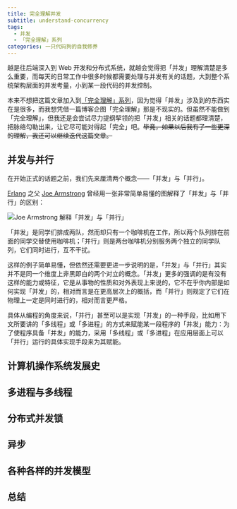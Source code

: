 ```yaml
---
title: 完全理解并发
subtitle: understand-concurrency
tags:
  - 并发
  - 「完全理解」系列
categories: 一只代码狗的自我修养
---
```


越是往后端深入到 Web 开发和分布式系统，就越会觉得把「并发」理解清楚是多么重要，而每天的日常工作中很多时候都需要处理与并发有关的话题，大到整个系统架构层面的并发考量，小到某一段代码的并发控制。

本来不想把这篇文章加入到[「完全理解」系列](http://maples7.com/tags/「完全理解」系列/)，因为觉得「并发」涉及到的东西实在是很多，而我想凭借一篇博客企图「完全理解」那是不现实的。但虽然不能做到「完全理解」，但我还是会尝试尽力提纲挈领的把「并发」相关的话题都理清楚，把脉络勾勒出来，让它尽可能对得起「完全」吧。~~毕竟，如果以后我有了一些更深的理解，我还可以继续迭代这篇文章。~~

<!-- more -->

## 并发与并行

在开始正式的话题之前，我们先来厘清两个概念——「并发」与「并行」。

[Erlang](<https://en.wikipedia.org/wiki/Erlang_(programming_language)>) 之父 [Joe Armstrong](<https://en.wikipedia.org/wiki/Joe_Armstrong_(programmer)>) 曾经用一张非常简单易懂的图解释了「并发」与「并行」的区别：

![Joe Armstrong 解释「并发」与「并行」](https://i.loli.net/2018/08/06/5b67309e4d019.jpg)

「并发」是同学们排成两队，然而却只有一个咖啡机在工作，所以两个队列排在前面的同学交替使用咖啡机；「并行」则是两台咖啡机分别服务两个独立的同学队列，它们同时进行，互不干扰。

这样的例子简单易懂，但依然还需要更进一步说明的是，「并发」与「并行」其实并不是同一个维度上非黑即白的两个对立的概念。「并发」更多的强调的是有没有这样的能力或特征，它是从事物的性质和对外表现上来说的，它不在乎你内部是如何实现「并发」的，相对而言是在更高层次上的概括，而「并行」则规定了它们在物理上一定是同时进行的，相对而言更严格。

具体从编程的角度来说，「并行」甚至可以是实现「并发」的一种手段，比如用下文所要讲的「多线程」或「多进程」的方式来赋能某一段程序的「并发」能力：为了使程序具备「并发」的能力，采用「多线程」或「多进程」在应用层面上可以「并行」运行的具体实现手段来为其赋能。

## 计算机操作系统发展史

## 多进程与多线程

## 分布式并发锁

## 异步

## 各种各样的并发模型

## 总结

